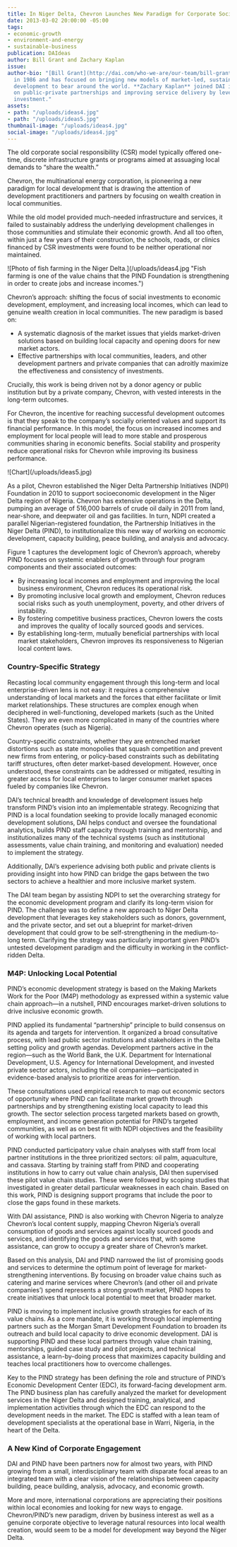 ```yaml
---
title: In Niger Delta, Chevron Launches New Paradigm for Corporate Social Investment
date: 2013-03-02 20:00:00 -05:00
tags:
- economic-growth
- environment-and-energy
- sustainable-business
publication: DAIdeas
author: Bill Grant and Zachary Kaplan
issue: 
author-bio: "[Bill Grant](http://dai.com/who-we-are/our-team/bill-grant) joined DAI
  in 1986 and has focused on bringing new models of market-led, sustainable economic
  development to bear around the world. **Zachary Kaplan** joined DAI in 2012, focusing
  on public-private partnerships and improving service delivery by leveraging private
  investment."
assets:
- path: "/uploads/ideas4.jpg"
- path: "/uploads/ideas5.jpg"
thumbnail-image: "/uploads/ideas4.jpg"
social-image: "/uploads/ideas4.jpg"
---
```


<p>The old corporate social responsibility (CSR) model typically offered one-time, discrete infrastructure grants or programs aimed at assuaging local demands to “share the wealth.”</p>


<p>Chevron, the multinational energy corporation, is pioneering a new paradigm for local development that is drawing the attention of development practitioners and partners by focusing on wealth creation in local communities.</p>
<p>While the old model provided much-needed infrastructure and services, it failed to sustainably address the underlying development challenges in those communities and stimulate their economic growth. And all too often, within just a few years of their construction, the schools, roads, or clinics financed by CSR investments were found to be neither operational nor maintained.</p>
![Photo of fish farming in the Niger Delta.](/uploads/ideas4.jpg "Fish farming is one of the value chains that the PIND Foundation is strengthening in order to create jobs and increase incomes.") 
<p>Chevron’s approach: shifting the focus of social investments to economic development, employment, and increasing local incomes, which can lead to genuine wealth creation in local communities. The new paradigm is based on:</p>
<ul>
  <li>A systematic diagnosis of the market issues that yields market-driven solutions based on building local capacity and opening doors for new market actors.</li>
  <li>Effective partnerships with local communities, leaders, and other development partners and private companies that can adroitly maximize the effectiveness and consistency of investments.</li>
</ul>
<p>Crucially, this work is being driven not by a donor agency or public institution but by a private company, Chevron, with vested interests in the long-term outcomes.</p>
<p>For Chevron, the incentive for reaching successful development outcomes is that they speak to the company’s socially oriented values and support its financial performance. In this model, the focus on increased incomes and employment for local people will lead to more stable and prosperous communities sharing in economic benefits. Social stability and prosperity reduce operational risks for Chevron while improving its business performance.</p>
![Chart](/uploads/ideas5.jpg) 
<p>As a pilot, Chevron established the Niger Delta Partnership Initiatives (NDPI) Foundation in 2010 to support socioeconomic development in the Niger Delta region of Nigeria. Chevron has extensive operations in the Delta, pumping an average of 516,000 barrels of crude oil daily in 2011 from land, near-shore, and deepwater oil and gas facilities. In turn, NDPI created a parallel Nigerian-registered foundation, the Partnership Initiatives in the Niger Delta (PIND), to institutionalize this new way of working on economic development, capacity building, peace building, and analysis and advocacy.</p>
<p>Figure 1 captures the development logic of Chevron’s approach, whereby PIND focuses on systemic enablers of growth through four program components and their associated outcomes:</p>
<ul>
  <li>By increasing local incomes and employment and improving the local business environment, Chevron reduces its operational risk.</li>
  <li>By promoting inclusive local growth and employment, Chevron reduces social risks such as youth unemployment, poverty, and other drivers of instability.</li>
  <li>By fostering competitive business practices, Chevron lowers the costs and improves the quality of locally sourced goods and services.</li>
  <li>By establishing long-term, mutually beneficial partnerships with local market stakeholders, Chevron improves its responsiveness to Nigerian local content laws.</li>
</ul>
<h3>Country-Specific Strategy</h3>
<p>Recasting local community engagement through this long-term and local enterprise-driven lens is not easy: it requires a comprehensive understanding of local markets and the forces that either facilitate or limit market relationships. These structures are complex enough when deciphered in well-functioning, developed markets (such as the United States). They are even more complicated in many of the countries where Chevron operates (such as Nigeria).</p>
<p>Country-specific constraints, whether they are entrenched market distortions such as state monopolies that squash competition and prevent new firms from entering, or policy-based constraints such as debilitating tariff structures, often deter market-based development. However, once understood, these constraints can be addressed or mitigated, resulting in greater access for local enterprises to larger consumer market spaces fueled by companies like Chevron.</p>
<p>DAI’s technical breadth and knowledge of development issues help transform PIND’s vision into an implementable strategy. Recognizing that PIND is a local foundation seeking to provide locally managed economic development solutions, DAI helps conduct and oversee the foundational analytics, builds PIND staff capacity through training and mentorship, and institutionalizes many of the technical systems (such as institutional assessments, value chain training, and monitoring and evaluation) needed to implement the strategy.</p>
<p>Additionally, DAI’s experience advising both public and private clients is providing insight into how PIND can bridge the gaps between the two sectors to achieve a healthier and more inclusive market system.</p>
<p>The DAI team began by assisting NDPI to set the overarching strategy for the economic development program and clarify its long-term vision for PIND. The challenge was to define a new approach to Niger Delta development that leverages key stakeholders such as donors, government, and the private sector, and set out a blueprint for market-driven development that could grow to be self-strengthening in the medium-to-long term. Clarifying the strategy was particularly important given PIND’s untested development paradigm and the difficulty in working in the conflict-ridden Delta.</p>
<h3>M4P: Unlocking Local Potential</h3>
<p>PIND’s economic development strategy is based on the Making Markets Work for the Poor (M4P) methodology as expressed within a systemic value chain approach—in a nutshell, PIND encourages market-driven solutions to drive inclusive economic growth.</p>
<p>PIND applied its fundamental “partnership” principle to build consensus on its agenda and targets for intervention. It organized a broad consultative process, with lead public sector institutions and stakeholders in the Delta setting policy and growth agendas. Development partners active in the region—such as the World Bank, the U.K. Department for International Development, U.S. Agency for International Development, and invested private sector actors, including the oil companies—participated in evidence-based analysis to prioritize areas for intervention.</p>
<p>These consultations used empirical research to map out economic sectors of opportunity where PIND can facilitate market growth through partnerships and by strengthening existing local capacity to lead this growth. The sector selection process targeted markets based on growth, employment, and income generation potential for PIND’s targeted communities, as well as on best fit with NDPI objectives and the feasibility of working with local partners.</p>
<p>PIND conducted participatory value chain analyses with staff from local partner institutions in the three prioritized sectors: oil palm, aquaculture, and cassava. Starting by training staff from PIND and cooperating institutions in how to carry out value chain analysis, DAI then supervised these pilot value chain studies. These were followed by scoping studies that investigated in greater detail particular weaknesses in each chain. Based on this work, PIND is designing support programs that include the poor to close the gaps found in these markets.</p>
<p>With DAI assistance, PIND is also working with Chevron Nigeria to analyze Chevron’s local content supply, mapping Chevron Nigeria’s overall consumption of goods and services against locally sourced goods and services, and identifying the goods and services that, with some assistance, can grow to occupy a greater share of Chevron’s market.</p>
<p>Based on this analysis, DAI and PIND narrowed the list of promising goods and services to determine the optimum point of leverage for market-strengthening interventions. By focusing on broader value chains such as catering and marine services where Chevron’s (and other oil and private companies’) spend represents a strong growth market, PIND hopes to create initiatives that unlock local potential to meet that broader market.</p>
<p>PIND is moving to implement inclusive growth strategies for each of its value chains. As a core mandate, it is working through local implementing partners such as the Morgan Smart Development Foundation to broaden its outreach and build local capacity to drive economic development. DAI is supporting PIND and these local partners through value chain training, mentorships, guided case study and pilot projects, and technical assistance, a learn-by-doing process that maximizes capacity building and teaches local practitioners how to overcome challenges.</p>
<p>Key to the PIND strategy has been defining the role and structure of PIND’s Economic Development Center (EDC), its forward-facing development arm. The PIND business plan has carefully analyzed the market for development services in the Niger Delta and designed training, analytical, and implementation activities through which the EDC can respond to the development needs in the market. The EDC is staffed with a lean team of development specialists at the operational base in Warri, Nigeria, in the heart of the Delta.</p>
<h3>A New Kind of Corporate Engagement</h3>
<p>DAI and PIND have been partners now for almost two years, with PIND growing from a small, interdisciplinary team with disparate focal areas to an integrated team with a clear vision of the relationships between capacity building, peace building, analysis, advocacy, and economic growth.</p>
<p>More and more, international corporations are appreciating their positions within local economies and looking for new ways to engage. Chevron/PIND’s new paradigm, driven by business interest as well as a genuine corporate objective to leverage natural resources into local wealth creation, would seem to be a model for development way beyond the Niger Delta.</p>
